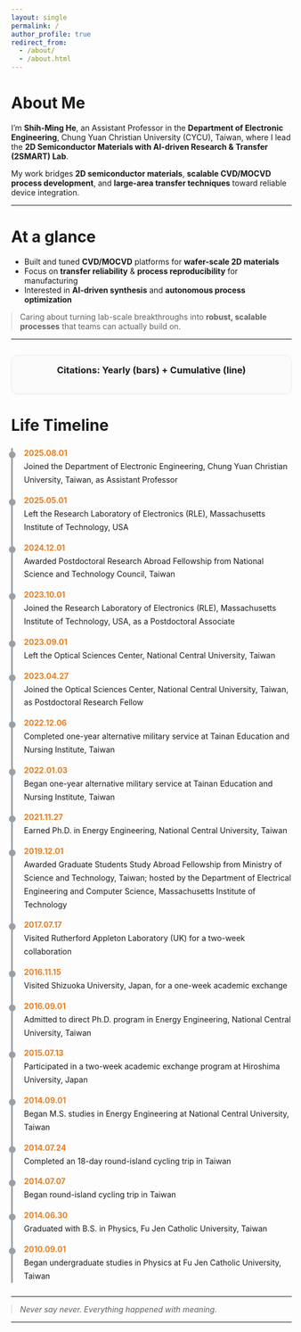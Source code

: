 ```yaml
---
layout: single
permalink: /
author_profile: true
redirect_from: 
  - /about/
  - /about.html
---
```


<h1>About Me</h1>
<p>
I’m <strong>Shih-Ming He</strong>, an Assistant Professor in the <strong>Department of Electronic Engineering</strong>, Chung Yuan Christian University (CYCU), Taiwan, where I lead the <strong>2D Semiconductor Materials with AI-driven Research &amp; Transfer (2SMART) Lab</strong>.
</p>
<p>
My work bridges <strong>2D semiconductor materials</strong>, <strong>scalable CVD/MOCVD process development</strong>, and <strong>large-area transfer techniques</strong> toward reliable device integration.
</p>

<hr>

<h1>At a glance</h1>
<ul>
  <li>Built and tuned <strong>CVD/MOCVD</strong> platforms for <strong>wafer-scale 2D materials</strong></li>
  <li>Focus on <strong>transfer reliability</strong> &amp; <strong>process reproducibility</strong> for manufacturing</li>
  <li>Interested in <strong>AI-driven synthesis</strong> and <strong>autonomous process optimization</strong></li>
</ul>
<blockquote>
  Caring about turning lab-scale breakthroughs into <strong>robust, scalable processes</strong> that teams can actually build on.
</blockquote>

<hr>

<div style="margin:28px 0;">
  <div style="background:#fafafa;border:1px solid #eee;border-radius:12px;padding:16px;box-shadow:0 1px 4px rgba(0,0,0,0.05);">
    <h3 style="text-align:center;margin-top:0;">Citations: Yearly (bars) + Cumulative (line)</h3>
    <canvas id="citationsCombo" style="width:100%;height:360px;"></canvas>
  </div>
</div>

<script>
  // 你的實際資料（2016–2025）
  const years = ['2016','2017','2018','2019','2020','2021','2022','2023','2024','2025'];
  const citesPerYear = [4, 24, 19, 20, 31, 34, 43, 48, 37, 39];

  // 產生累積引用
  const cumulative = citesPerYear.reduce((acc, v, i) => {
    acc.push(v + (acc[i-1] || 0));
    return acc;
  }, []);

  // 畫圖函式（Chart.js 載入後會呼叫）
  function renderCitationCombo() {
    const el = document.getElementById('citationsCombo');
    if (!el) return;
    const ctx = el.getContext('2d');
    new Chart(ctx, {
      data: {
        labels: years,
        datasets: [
          {
            type: 'bar',
            label: 'Citations / Year',
            data: citesPerYear,
            backgroundColor: '#cfd9f2',
            borderColor: '#9bb4ea'
          },
          {
            type: 'line',
            label: 'Cumulative Citations',
            data: cumulative,
            borderColor: '#4A90E2',
            backgroundColor: 'rgba(74,144,226,0.10)',
            fill: true,
            tension: 0.3,
            pointRadius: 3,
            yAxisID: 'y' // 用同一座標即可；若想雙軸可把這行改成 'y1' 並在 options 加 y1
          }
        ]
      },
      options: {
        responsive: true,
        interaction: { mode: 'index', intersect: false },
        scales: {
          y: { beginAtZero: true, title: { display: true, text: 'Citations' } },
          x: { title: { display: true, text: 'Year' } }
          // 若要雙 y 軸：
          // y1: { position: 'right', grid: { drawOnChartArea:false }, beginAtZero:true, title:{display:true,text:'Cumulative'} }
        },
        plugins: { legend: { position: 'bottom' } }
      }
    });
  }
</script>

<!-- 先載 Chart.js，載入完成後再畫 -->
<script src="https://cdn.jsdelivr.net/npm/chart.js"
        onload="window.requestAnimationFrame(renderCitationCombo)"></script>

<h1>Life Timeline</h1>
<div class="timeline">
  <div class="tl-item">
    <div class="tl-date">2025.08.01</div>
    <div class="tl-content">Joined the Department of Electronic Engineering, Chung Yuan Christian University, Taiwan, as Assistant Professor</div>
  </div>

  <div class="tl-item">
    <div class="tl-date">2025.05.01</div>
    <div class="tl-content">Left the Research Laboratory of Electronics (RLE), Massachusetts Institute of Technology, USA</div>
  </div>

  <div class="tl-item">
    <div class="tl-date">2024.12.01</div>
    <div class="tl-content">Awarded Postdoctoral Research Abroad Fellowship from National Science and Technology Council, Taiwan</div>
  </div>

  <div class="tl-item">
    <div class="tl-date">2023.10.01</div>
    <div class="tl-content">Joined the Research Laboratory of Electronics (RLE), Massachusetts Institute of Technology, USA, as a Postdoctoral Associate</div>
  </div>

  <div class="tl-item">
    <div class="tl-date">2023.09.01</div>
    <div class="tl-content">Left the Optical Sciences Center, National Central University, Taiwan</div>
  </div>

  <div class="tl-item">
    <div class="tl-date">2023.04.27</div>
    <div class="tl-content">Joined the Optical Sciences Center, National Central University, Taiwan, as Postdoctoral Research Fellow</div>
  </div>

  <div class="tl-item">
    <div class="tl-date">2022.12.06</div>
    <div class="tl-content">Completed one-year alternative military service at Tainan Education and Nursing Institute, Taiwan</div>
  </div>

  <div class="tl-item">
    <div class="tl-date">2022.01.03</div>
    <div class="tl-content">Began one-year alternative military service at Tainan Education and Nursing Institute, Taiwan</div>
  </div>
  
  <div class="tl-item">
    <div class="tl-date">2021.11.27</div>
    <div class="tl-content">Earned Ph.D. in Energy Engineering, National Central University, Taiwan</div>
  </div>

  <div class="tl-item">
    <div class="tl-date">2019.12.01</div>
    <div class="tl-content">Awarded Graduate Students Study Abroad Fellowship from Ministry of Science and Technology, Taiwan; hosted by the Department of Electrical Engineering and Computer Science, Massachusetts Institute of Technology</div>
  </div>

  <div class="tl-item">
    <div class="tl-date">2017.07.17</div>
    <div class="tl-content">Visited Rutherford Appleton Laboratory (UK) for a two-week collaboration</div>
  </div>

  <div class="tl-item">
    <div class="tl-date">2016.11.15</div>
    <div class="tl-content">Visited Shizuoka University, Japan, for a one-week academic exchange</div>
  </div>

  <div class="tl-item">
    <div class="tl-date">2016.09.01</div>
    <div class="tl-content">Admitted to direct Ph.D. program in Energy Engineering, National Central University, Taiwan</div>
  </div>

  <div class="tl-item">
    <div class="tl-date">2015.07.13</div>
    <div class="tl-content">Participated in a two-week academic exchange program at Hiroshima University, Japan</div>
  </div>

  <div class="tl-item">
    <div class="tl-date">2014.09.01</div>
    <div class="tl-content">Began M.S. studies in Energy Engineering at National Central University, Taiwan</div>
  </div>

  <div class="tl-item">
    <div class="tl-date">2014.07.24</div>
    <div class="tl-content">Completed an 18-day round-island cycling trip in Taiwan</div>
  </div>
  
  <div class="tl-item">
    <div class="tl-date">2014.07.07</div>
    <div class="tl-content">Began round-island cycling trip in Taiwan</div>
  </div>

  <div class="tl-item">
    <div class="tl-date">2014.06.30</div>
    <div class="tl-content">Graduated with B.S. in Physics, Fu Jen Catholic University, Taiwan</div>
  </div>
  
  <div class="tl-item">
    <div class="tl-date">2010.09.01</div>
    <div class="tl-content">Began undergraduate studies in Physics at Fu Jen Catholic University, Taiwan</div>
  </div>
</div>

<!-- Style -->
<style>
/* Timeline */
.timeline { border-left: 3px solid #9aa0a6; margin: 24px 0; padding-left: 20px; }
.tl-item { margin: 16px 0; position: relative; }
.tl-item::before {
  content: ""; width: 12px; height: 12px; background: #9aa0a6; border-radius: 50%;
  position: absolute; left: -27px; top: 6px;
}
.tl-date { font-weight: 700; color: #e67e22; margin-bottom: 4px; }
.tl-content { line-height: 1.7; }

/* Spacing & mobile tweaks */
blockquote { margin: 12px 0 0 0; }
@media (max-width: 640px) {
  .timeline { padding-left: 16px; }
  .tl-item::before { left: -24px; }
  .tl-date { display: block; margin-bottom: 2px; }
}
</style>

<hr>

<blockquote><em>Never say never. Everything happened with meaning.</em></blockquote>

<hr>
